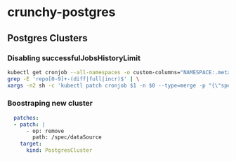 # crunchy-postgres

## Postgres Clusters

### Disabling successfulJobsHistoryLimit

```sh
kubectl get cronjob --all-namespaces -o custom-columns="NAMESPACE:.metadata.namespace,NAME:.metadata.name" --no-headers | \
grep -E 'repo[0-9]+-(diff|full|incr)$' | \
xargs -n2 sh -c 'kubectl patch cronjob $1 -n $0 --type=merge -p "{\"spec\": {\"successfulJobsHistoryLimit\": 0}}"'
```

### Boostraping new cluster

```yaml
  patches:
  - patch: |
      - op: remove
        path: /spec/dataSource
    target:
      kind: PostgresCluster
```
